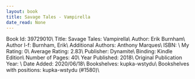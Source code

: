 ```yaml
---
layout: book
title: Savage Tales - Vampirella
date_read: None
---
```


Book Id: 39729010\ 
Title: Savage Tales: Vampirella\ 
Author: Erik Burnham\ 
Author l-f: Burnham, Erik\ 
Additional Authors: Anthony Marques\ 
ISBN: \ 
My Rating: 0\ 
Average Rating: 2.83\ 
Publisher: Dynamite\ 
Binding: Kindle Edition\ 
Number of Pages: 40\ 
Year Published: 2018\ 
Original Publication Year: \ 
Date Added: 2020/06/18\ 
Bookshelves: kupka-wstydu\ 
Bookshelves with positions: kupka-wstydu (#1580)\ 

